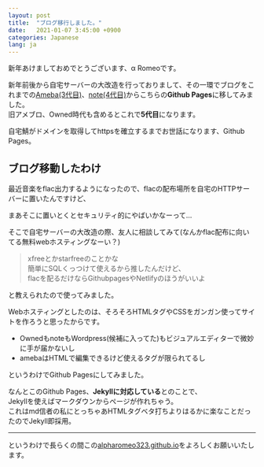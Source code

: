 ```yaml
---
layout: post
title:  "ブログ移行しました。"
date:   2021-01-07 3:45:00 +0900
categories: Japanese
lang: ja
---
```


新年あけましておめでとうございます、α Romeoです。

新年前後から自宅サーバーの大改造を行っておりまして、その一環でブログをこれまでの[Ameba(3代目)][ameba]、[note(4代目)][note]からこちらの**Github Pages**に移してみました。  
旧アメブロ、Owned時代も含めるとこれで**5代目**になります。

自宅鯖がドメインを取得してhttpsを確立するまでお世話になります、Github Pages。

## ブログ移動したわけ

最近音楽をflac出力するようになったので、flacの配布場所を自宅のHTTPサーバーに置いたんですけど、

まあそこに置いとくとセキュリティ的にやばいかなーって…

そこで自宅サーバーの大改造の際、友人に相談してみて(なんかflac配布に向いてる無料webホスティングなーい？)

> xfreeとかstarfreeのことかな  
簡単にSQLくっつけて使えるから推したんだけど、  
flacを配るだけならGithubpagesやNetlifyのほうがいいよ 

と教えられたので使ってみました。

Webホスティングとしたのは、そろそろHTMLタグやCSSをガンガン使ってサイトを作ろうと思ったからです。
- OwnedもnoteもWordpress(候補に入ってた)もビジュアルエディターで微妙に手が届かないし
- amebaはHTMLで編集できるけど使えるタグが限られてるし

というわけでGithub Pagesにしてみました。

なんとこのGithub Pages、**Jekyllに対応している**とのことで、  
Jekyllを使えばマークダウンからページが作れちゃう。  
これはmd信者の私にとっちゃあHTMLタグベタ打ちよりはるかに楽なことだったのでJekyll即採用。

---

というわけで長らくの間この[alpharomeo323.github.io](https://alpharomeo323.github.io)をよろしくお願いいたします。


[ameba]: https://ameblo.jp/ayumu62/
[note]: https://note.com/alpharomeo323